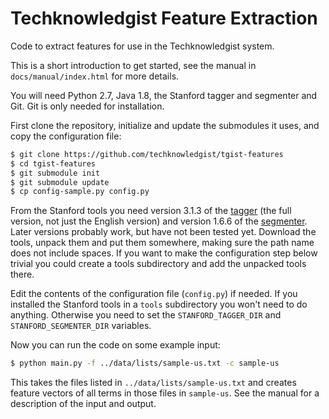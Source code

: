 # Techknowledgist Feature Extraction

Code to extract features for use in the Techknowledgist system.

This is a short introduction to get started, see the manual in `docs/manual/index.html` for more details.

You will need Python 2.7, Java 1.8, the Stanford tagger and segmenter and Git. Git is only needed for installation.

First clone the repository, initialize and update the submodules it uses, and copy the configuration file:

```sh
$ git clone https://github.com/techknowledgist/tgist-features
$ cd tgist-features
$ git submodule init
$ git submodule update
$ cp config-sample.py config.py
```

From the Stanford tools you need version 3.1.3 of the [tagger](http://nlp.stanford.edu/software/tagger.shtml) (the full version, not just the English version) and version 1.6.6 of the [segmenter](http://nlp.stanford.edu/software/segmenter.shtml). Later versions probably work, but have not been tested yet. Download the tools, unpack them and put them somewhere, making sure the path name does not include spaces. If you want to make the configuration step below trivial you could create a tools subdirectory and add the unpacked tools there.

Edit the contents of the configuration file (`config.py`) if needed. If you installed the Stanford tools in a `tools` subdirectory you won't need to do anything. Otherwise you need to set the `STANFORD_TAGGER_DIR` and `STANFORD_SEGMENTER_DIR` variables.

Now you can run the code on some example input:

```sh
$ python main.py -f ../data/lists/sample-us.txt -c sample-us
```

This takes the files listed in `../data/lists/sample-us.txt` and creates feature vectors of all terms in those files in `sample-us`. See the manual for a description of the input and output.
